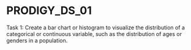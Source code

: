 # PRODIGY_DS_01
Task 1: Create a bar chart or histogram to visualize the distribution of a categorical or continuous variable, such as the distribution of ages or genders in a population.
